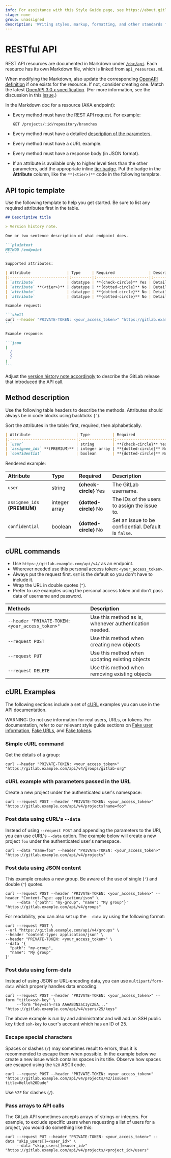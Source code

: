 ```yaml
---
info: For assistance with this Style Guide page, see https://about.gitlab.com/handbook/engineering/ux/technical-writing/#assignments-to-other-projects-and-subjects.
stage: none
group: unassigned
description: 'Writing styles, markup, formatting, and other standards for the GitLab RESTful APIs.'
---
```


# RESTful API

REST API resources are documented in Markdown under
[`/doc/api`](https://gitlab.com/gitlab-org/gitlab/-/tree/master/doc/api). Each
resource has its own Markdown file, which is linked from `api_resources.md`.

When modifying the Markdown, also update the corresponding
[OpenAPI definition](https://gitlab.com/gitlab-org/gitlab/-/tree/master/doc/api/openapi)
if one exists for the resource. If not, consider creating one. Match the latest
[OpenAPI 3.0.x specification](https://swagger.io/specification/). (For more
information, see the discussion in this
[issue](https://gitlab.com/gitlab-org/gitlab/-/issues/16023#note_370901810).)

In the Markdown doc for a resource (AKA endpoint):

- Every method must have the REST API request. For example:

  ```plaintext
  GET /projects/:id/repository/branches
  ```

- Every method must have a detailed [description of the parameters](#method-description).
- Every method must have a cURL example.
- Every method must have a response body (in JSON format).
- If an attribute is available only to higher level tiers than the other
  parameters, add the appropriate inline [tier badge](styleguide/index.md#product-tier-badges).
  Put the badge in the **Attribute** column, like the
  `**(<tier>)**` code in the following template.

## API topic template

Use the following template to help you get started. Be sure to list any
required attributes first in the table.

````markdown
## Descriptive title

> Version history note.

One or two sentence description of what endpoint does.

```plaintext
METHOD /endpoint
```

Supported attributes:

| Attribute                | Type     | Required               | Description           |
|:-------------------------|:---------|:-----------------------|:----------------------|
| `attribute`              | datatype | **{check-circle}** Yes | Detailed description. |
| `attribute` **(<tier>)** | datatype | **{dotted-circle}** No | Detailed description. |
| `attribute`              | datatype | **{dotted-circle}** No | Detailed description. |
| `attribute`              | datatype | **{dotted-circle}** No | Detailed description. |

Example request:

```shell
curl --header "PRIVATE-TOKEN: <your_access_token>" "https://gitlab.example.com/api/v4/endpoint?parameters"
```

Example response:

```json
[
  {
  }
]
```
````

Adjust the [version history note accordingly](styleguide/index.md#version-text-in-the-version-history)
to describe the GitLab release that introduced the API call.

## Method description

Use the following table headers to describe the methods. Attributes should
always be in code blocks using backticks (`` ` ``).

Sort the attributes in the table: first, required, then alphabetically.

```markdown
| Attribute                    | Type          | Required               | Description                                          |
|:-----------------------------|:--------------|:-----------------------|:-----------------------------------------------------|
| `user`                       | string        | **{check-circle}** Yes | The GitLab username.                                 |
| `assignee_ids` **(PREMIUM)** | integer array | **{dotted-circle}** No | The IDs of the users to assign the issue to.         |
| `confidential`               | boolean       | **{dotted-circle}** No | Set an issue to be confidential. Default is `false`. |
```

Rendered example:

| Attribute                    | Type          | Required               | Description                                          |
|:-----------------------------|:--------------|:-----------------------|:-----------------------------------------------------|
| `user`                       | string        | **{check-circle}** Yes | The GitLab username.                                 |
| `assignee_ids` **(PREMIUM)** | integer array | **{dotted-circle}** No | The IDs of the users to assign the issue to.         |
| `confidential`               | boolean       | **{dotted-circle}** No | Set an issue to be confidential. Default is `false`. |

## cURL commands

- Use `https://gitlab.example.com/api/v4/` as an endpoint.
- Wherever needed use this personal access token: `<your_access_token>`.
- Always put the request first. `GET` is the default so you don't have to
  include it.
- Wrap the URL in double quotes (`"`).
- Prefer to use examples using the personal access token and don't pass data of
  username and password.

| Methods                                         | Description                                            |
|:------------------------------------------------|:-------------------------------------------------------|
| `--header "PRIVATE-TOKEN: <your_access_token>"` | Use this method as is, whenever authentication needed. |
| `--request POST`                                | Use this method when creating new objects              |
| `--request PUT`                                 | Use this method when updating existing objects         |
| `--request DELETE`                              | Use this method when removing existing objects         |

## cURL Examples

The following sections include a set of [cURL](https://curl.se/) examples
you can use in the API documentation.

WARNING:
Do not use information for real users, URLs, or tokens. For documentation, refer to our
relevant style guide sections on [Fake user information](styleguide/index.md#fake-user-information),
[Fake URLs](styleguide/index.md#fake-urls), and [Fake tokens](styleguide/index.md#fake-tokens).

### Simple cURL command

Get the details of a group:

```shell
curl --header "PRIVATE-TOKEN: <your_access_token>" "https://gitlab.example.com/api/v4/groups/gitlab-org"
```

### cURL example with parameters passed in the URL

Create a new project under the authenticated user's namespace:

```shell
curl --request POST --header "PRIVATE-TOKEN: <your_access_token>" "https://gitlab.example.com/api/v4/projects?name=foo"
```

### Post data using cURL's `--data`

Instead of using `--request POST` and appending the parameters to the URI, you
can use cURL's `--data` option. The example below will create a new project
`foo` under the authenticated user's namespace.

```shell
curl --data "name=foo" --header "PRIVATE-TOKEN: <your_access_token>" "https://gitlab.example.com/api/v4/projects"
```

### Post data using JSON content

This example creates a new group. Be aware of the use of single (`'`) and double
(`"`) quotes.

```shell
curl --request POST --header "PRIVATE-TOKEN: <your_access_token>" --header "Content-Type: application/json" \
     --data '{"path": "my-group", "name": "My group"}' "https://gitlab.example.com/api/v4/groups"
```

For readability, you can also set up the `--data` by using the following format:

```shell
curl --request POST \
--url "https://gitlab.example.com/api/v4/groups" \
--header "content-type: application/json" \
--header "PRIVATE-TOKEN: <your_access_token>" \
--data '{
  "path": "my-group",
  "name": "My group"
}'
```

### Post data using form-data

Instead of using JSON or URL-encoding data, you can use `multipart/form-data` which
properly handles data encoding:

```shell
curl --request POST --header "PRIVATE-TOKEN: <your_access_token>" --form "title=ssh-key" \
     --form "key=ssh-rsa AAAAB3NzaC1yc2EA..." "https://gitlab.example.com/api/v4/users/25/keys"
```

The above example is run by and administrator and will add an SSH public key
titled `ssh-key` to user's account which has an ID of 25.

### Escape special characters

Spaces or slashes (`/`) may sometimes result to errors, thus it is recommended
to escape them when possible. In the example below we create a new issue which
contains spaces in its title. Observe how spaces are escaped using the `%20`
ASCII code.

```shell
curl --request POST --header "PRIVATE-TOKEN: <your_access_token>" "https://gitlab.example.com/api/v4/projects/42/issues?title=Hello%20Dude"
```

Use `%2F` for slashes (`/`).

### Pass arrays to API calls

The GitLab API sometimes accepts arrays of strings or integers. For example, to
exclude specific users when requesting a list of users for a project, you would
do something like this:

```shell
curl --request PUT --header "PRIVATE-TOKEN: <your_access_token>" --data "skip_users[]=<user_id>" \
     --data "skip_users[]=<user_id>" "https://gitlab.example.com/api/v4/projects/<project_id>/users"
```
